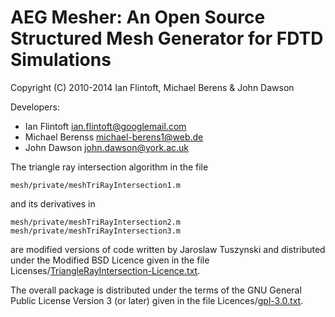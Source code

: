 
# AEG Mesher: An Open Source Structured Mesh Generator for FDTD Simulations

Copyright (C) 2010-2014 Ian Flintoft, Michael Berens & John Dawson

Developers:

* Ian Flintoft <ian.flintoft@googlemail.com>
* Michael Berenss <michael-berens1@web.de> 
* John Dawson <john.dawson@york.ac.uk>
  
The triangle ray intersection algorithm in the file 

    mesh/private/meshTriRayIntersection1.m

and its derivatives in 

    mesh/private/meshTriRayIntersection2.m
    mesh/private/meshTriRayIntersection3.m

are modified versions of code written by Jaroslaw Tuszynski and 
distributed under the Modified BSD Licence given in 
the file Licenses/[TriangleRayIntersection-Licence.txt][].

The overall package is distributed under the terms of the 
GNU General Public License Version 3 (or later) given in the
file Licences/[gpl-3.0.txt][].

[gpl-3.0.txt]: http://www.gnu.org/copyleft/gpl.html
[TriangleRayIntersection-Licence.txt]: https://github.com/flintoftid/aegmesher/blob/master/Licences/TriangleRayIntersection-Licence.txt.

